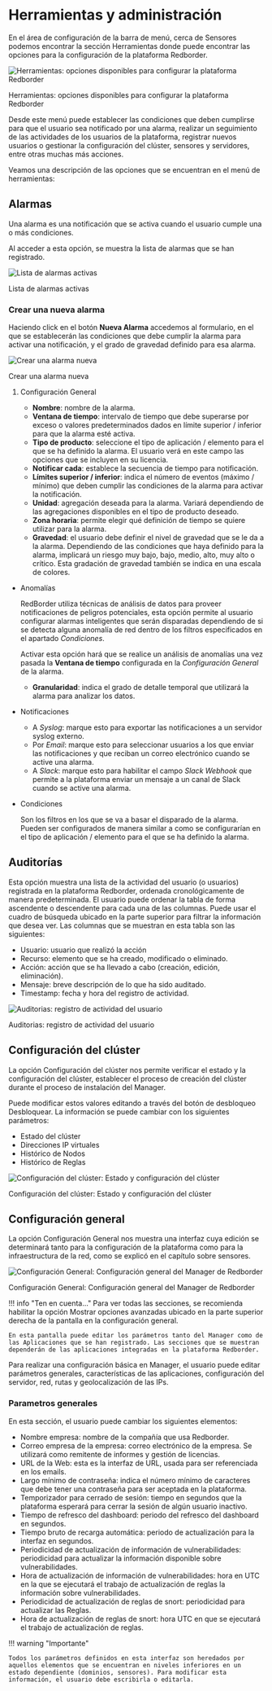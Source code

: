 # Herramientas y administración

En el área de configuración de la barra de menú, cerca de Sensores podemos encontrar la sección Herramientas donde puede encontrar las opciones para la configuración de la plataforma Redborder.

![Herramientas: opciones disponibles para configurar la plataforma Redborder](images/ch07_img001.png)

Herramientas: opciones disponibles para configurar la plataforma Redborder

Desde este menú puede establecer las condiciones que deben cumplirse para que el usuario sea notificado por una alarma, realizar un seguimiento de las actividades de los usuarios de la plataforma, registrar nuevos usuarios o gestionar la configuración del clúster, sensores y servidores, entre otras muchas más acciones.

Veamos una descripción de las opciones que se encuentran en el menú de herramientas:

## Alarmas

Una alarma es una notificación que se activa cuando el usuario cumple una o más condiciones.

Al acceder a esta opción, se muestra la lista de alarmas que se han registrado.

![Lista de alarmas activas](images/ch07_img002.png)

Lista de alarmas activas

### Crear una nueva alarma

Haciendo click en el botón **Nueva Alarma** accedemos al formulario, en el que se establecerán las condiciones que debe cumplir la alarma para activar una notificación, y el grado de gravedad definido para esa alarma.

![Crear una alarma nueva](images/ch07_img003.png)

Crear una alarma nueva

1. Configuración General

    - **Nombre**: nombre de la alarma.
    - **Ventana de tiempo**: intervalo de tiempo que debe superarse por exceso o valores predeterminados dados en límite superior / inferior para que la alarma esté activa.
    - **Tipo de producto**: seleccione el tipo de aplicación / elemento para el que se ha definido la alarma. El usuario verá en este campo las opciones que se incluyen en su licencia.
    - **Notificar cada**: establece la secuencia de tiempo para notificación.
    - **Límites superior / inferior**: indica el número de eventos (máximo / mínimo) que deben cumplir las condiciones de la alarma para activar la notificación.
    - **Unidad**: agregación deseada para la alarma. Variará dependiendo de las agregaciones disponibles en el tipo de producto deseado.
    - **Zona horaria**: permite elegir qué definición de tiempo se quiere utilizar para la alarma.
    - **Gravedad**: el usuario debe definir el nivel de gravedad que se le da a la alarma. Dependiendo de las condiciones que haya definido para la alarma, implicará un riesgo muy bajo, bajo, medio, alto, muy alto o crítico. Esta gradación de gravedad también se indica en una escala de colores.

- Anomalías

    RedBorder utiliza técnicas de análisis de datos para proveer notificaciones de peligros potenciales, esta opción permite al usuario configurar alarmas inteligentes que serán disparadas dependiendo de si se detecta alguna anomalía de red dentro de los filtros especificados en el apartado *Condiciones*.

    Activar esta opción hará que se realice un análisis de anomalías una vez pasada la **Ventana de tiempo** configurada en la *Configuración General* de la alarma.

    - **Granularidad**: indica el grado de detalle temporal que utilizará la alarma para analizar los datos.

- Notificaciones

    - A *Syslog*: marque esto para exportar las notificaciones a un servidor syslog externo.
    - Por *Email*: marque esto para seleccionar usuarios a los que enviar las notificaciones y que reciban un correo electrónico cuando se active una alarma.
    - A *Slack*: marque esto para habilitar el campo *Slack Webhook* que permite a la plataforma enviar un mensaje a un canal de Slack cuando se active una alarma.

- Condiciones

    Son los filtros en los que se va a basar el disparado de la alarma. Pueden ser configurados de manera similar a como se configurarían en el tipo de aplicación / elemento para el que se ha definido la alarma.

## Auditorías

Esta opción muestra una lista de la actividad del usuario (o usuarios) registrada en la plataforma Redborder, ordenada cronológicamente de manera predeterminada. El usuario puede ordenar la tabla de forma ascendente o descendente para cada una de las columnas. Puede usar el cuadro de búsqueda ubicado en la parte superior para filtrar la información que desea ver. Las columnas que se muestran en esta tabla son las siguientes:

- Usuario: usuario que realizó la acción
- Recurso: elemento que se ha creado, modificado o eliminado.
- Acción: acción que se ha llevado a cabo (creación, edición, eliminación).
- Mensaje: breve descripción de lo que ha sido auditado.
- Timestamp: fecha y hora del registro de actividad.

![Auditorias: registro de actividad del usuario](images/ch07_img004.png)

Auditorias: registro de actividad del usuario

## Configuración del clúster

La opción Configuración del clúster nos permite verificar el estado y la configuración del clúster, establecer el proceso de creación del clúster durante el proceso de instalación del Manager.

Puede modificar estos valores editando a través del botón de desbloqueo  Desbloquear. La información se puede cambiar con los siguientes parámetros:

- Estado del clúster
- Direcciones IP virtuales
- Histórico de Nodos
- Histórico de Reglas

![Configuración del clúster: Estado y configuración del clúster](images/ch07_img005.png)

Configuración del clúster: Estado y configuración del clúster

## Configuración general

La opción Configuración General nos muestra una interfaz cuya edición se determinará tanto para la configuración de la plataforma como para la infraestructura de la red, como se explicó en el capítulo sobre sensores.

![Configuración General: Configuración general del Manager de Redborder](images/ch07_img006.png)

Configuración General: Configuración general del Manager de Redborder

!!! info "Ten en cuenta..."
    Para ver todas las secciones, se recomienda habilitar la opción Mostrar opciones avanzadas ubicado en la parte superior derecha de la pantalla en la configuración general.

    En esta pantalla puede editar los parámetros tanto del Manager como de las Aplicaciones que se han registrado. Las secciones que se muestran dependerán de las aplicaciones integradas en la plataforma Redborder.

Para realizar una configuración básica en Manager, el usuario puede editar parámetros generales, características de las aplicaciones, configuración del servidor, red, rutas y geolocalización de las IPs.

### Parametros generales

En esta sección, el usuario puede cambiar los siguientes elementos:

- Nombre empresa: nombre de la compañía que usa Redborder.
- Correo empresa de la empresa: correo electrónico de la empresa. Se utilizará como remitente de informes y gestión de licencias.
- URL de la Web: esta es la interfaz de URL, usada para ser referenciada en los emails.
- Largo mínimo de contraseña: indica el número mínimo de caracteres que debe tener una contraseña para ser aceptada en la plataforma.
- Temporizador para cerrado de sesión: tiempo en segundos que la plataforma esperará para cerrar la sesión de algún usuario inactivo.
- Tiempo de refresco del dashboard: periodo del refresco del dashboard en segundos.
- Tiempo bruto de recarga automática: periodo de actualización para la interfaz en segundos.
- Periodicidad de actualización de información de vulnerabilidades: periodicidad para actualizar la información disponible sobre vulnerabilidades.
- Hora de actualización de información de vulnerabilidades: hora en UTC en la que se ejecutará el trabajo de actualización de reglas la información sobre vulnerabilidades.
- Periodicidad de actualización de reglas de snort: periodicidad para actualizar las Reglas.
- Hora de actualización de reglas de snort: hora UTC en que se ejecutará el trabajo de actualización de reglas.

!!! warning "Importante"

    Todos los parámetros definidos en esta interfaz son heredados por aquellos elementos que se encuentran en niveles inferiores en un estado dependiente (dominios, sensores). Para modificar esta información, el usuario debe escribirla o editarla.
